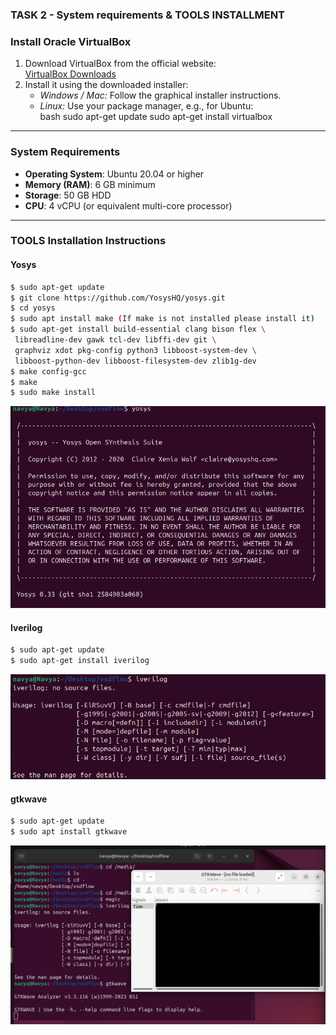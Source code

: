 ### **TASK 2 - System requirements & TOOLS INSTALLMENT**

###  **Install Oracle VirtualBox**

1. Download VirtualBox from the official website:  
   [VirtualBox Downloads](https://www.virtualbox.org/wiki/Downloads)
2. Install it using the downloaded installer:
   - *Windows / Mac:* Follow the graphical installer instructions.  
   - *Linux:* Use your package manager, e.g., for Ubuntu:  
     bash
     sudo apt-get update
     sudo apt-get install virtualbox
     

---

### System Requirements
- **Operating System**: Ubuntu 20.04 or higher
- **Memory (RAM)**: 6 GB minimum
- **Storage**: 50 GB HDD
- **CPU**: 4 vCPU (or equivalent multi-core processor)
---

### TOOLS Installation Instructions
#### **Yosys**

```bash
$ sudo apt-get update
$ git clone https://github.com/YosysHQ/yosys.git
$ cd yosys
$ sudo apt install make (If make is not installed please install it)
$ sudo apt-get install build-essential clang bison flex \
 libreadline-dev gawk tcl-dev libffi-dev git \
 graphviz xdot pkg-config python3 libboost-system-dev \
 libboost-python-dev libboost-filesystem-dev zlib1g-dev
$ make config-gcc
$ make
$ sudo make install
```
![Alt text](image/yosys_installation.png)

#### **Iverilog**
```bash
$ sudo apt-get update
$ sudo apt-get install iverilog
```
![Alt text](image/iverilog_installation.png)
#### **gtkwave**
```bash
$ sudo apt-get update
$ sudo apt install gtkwave
```
![Alt text](image/gtkwave_installation.png)

